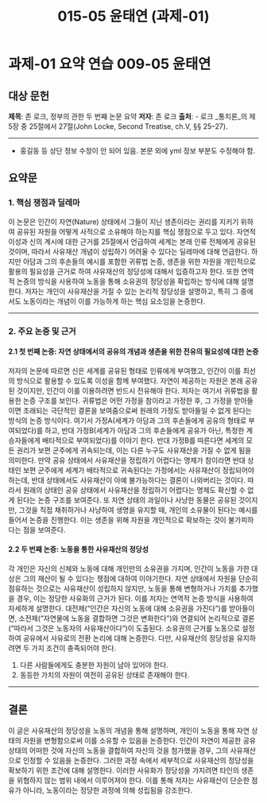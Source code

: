 ﻿---
title: 015-05 윤태연 (과제-01)
layout: home
nav_order: 05
parent: 과제-01 요약 연습
permalink: /asmt-01/015-05
---

# 과제-01 요약 연습 009-05 윤태연

## 대상 문헌  
**제목**: 존 로크, 정부의 관한 두 번째 논문 요약 
**저자**: 존 로크
**출처**: -   로크  _통치론_의 제5장 중 25절에서 27절(John Locke, Second Treatise, ch.V, §§ 25–27). 

---

* 홍길동 등 상단 정보 수정이 안 되어 있음. 본문 외에 yml 정보 부분도 수정해야 함.

## 요약문  

### 1. 핵심 쟁점과 딜레마  
이 논문은 인간이 자연(Nature) 상태에서 그들이 지닌 생존이라는 권리를 지키기 위하여 공유된 자원을 어떻게 사적으로 소유해야 하는지를 핵심 쟁점으로 두고 있다. 자연적 이성과 신의 계시에 대한 근거를 25절에서 언급하여 세계는 본래 인류 전체에게 공유된 것이며, 따라서 사유재산 개념이 성립하기 어려울 수 있다는 딜레마에 대해 언급한다. 하지만 아담과 그의 후손들의 예시를 포함한 귀류법 논증, 생존을 위한 자원을 개인적으로 활용의 필요성을 근거로 하여 사유재산의 정당성에 대해서 입증하고자 한다. 또한 연역적 논증의 방식을 사용하여 노동을 통해 소유권의 정당성을 확립하는 방식에 대해 설명한다. 저자는 개인이 사유재산을 가질 수 있는 논리적 정당성을 설명하고, 특히 그 중에서도 노동이라는 개념이 이를 가능하게 하는 핵심 요소임을 논증한다. 

---

### 2. 주요 논증 및 근거  

#### 2.1 첫 번째 논증: 자연 상태에서의 공유의 개념과 생존을 위한 전유의 필요성에 대한 논증
저자의 논문에 따르면 신은 세계를 공유된 형태로 인류에게 부여했고, 인간이 이를 최선의 방식으로 활용할 수 있도록 이성을 함께 부여했다. 자연이 제공하는 자원은 본래 공유된 것이지만, 인간이 이를 이용하려면 반드시 전유해야 한다. 저자는 여기서 귀류법을 활용한 논증 구조를 보인다. 귀류법은 어떤 가정을 참이라고 가정한 후, 그 가정을 받아들이면 초래되는 극단적인 결론을 보여줌으로써 원래의 가정도 받아들일 수 없게 된다는 방식의 논증 방식이다. 여기서 가정A(세계가 아담과 그의 후손들에게 공유의 형태로 부여되었다)를 하고, 반대 가정B(세계가 아담과 그의 후손들에게 공유가 아닌, 특정한 계승자들에게 배타적으로 부여되었다)를 이야기 한다. 반대 가정B를 따른다면 세계의 모든 권리가 보편 군주에게 귀속되는데, 이는 다른 누구도 사유재산을 가질 수 없게 됨을 의미한다.  만약 공유 상태에서 사유재산을 정립하기 어렵다는 명제가 참이라면 반대 상태인 보편 군주에게 세계가 배타적으로 귀속된다는 가정에서는 사유재산이 정립되어야 하는데, 반대 상태에서도 사유재산이 아예 불가능하다는 결론이 나와버리는 것이다. 따라서 원래의 상태인 공유 상태에서 사유재산을 정립하기 어렵다는 명제도 확신할 수 없게 된다는 논증 구조를 보여준다. 또 자연 상태의 과일이나 사냥한 동물은 공유된 것이지만, 그것을 직접 채취하거나 사냥하여 생명을 유지할 때, 개인의 소유물이 된다는 예시를 들어서 논증을 진행한다. 이는 생존을 위해 자원을 개인적으로 확보하는 것이 불가피하다는 점을 보여준다.  

#### 2.2 두 번째 논증: 노동을 통한 사유재산의 정당성
각 개인은 자신의 신체와 노동에 대해 개인만의 소유권을 가지며, 인간이 노동을 가한 대상은 그의 재산이 될 수 있다는 쟁점에 대하여 이야기한다. 자연 상태에서 자원을 단순히 점유하는 것으로는 사유재산이 성립하지 않지만, 노동을 통해 변형하거나 가치를 추가했을 경우, 이는 정당한 사유화의 근거가 된다.  이를 저자는 연역적 논증 방식을 사용하여 자세하게 설명한다. 대전제(“인간은 자신의 노동에 대해 소유권을 가진다”)를 받아들이면, 소전제(“자연물에 노동을 결합하면 그것은 변화한다”)와 연결되어 논리적으로 결론(“따라서 그것은 노동자의 사유재산이다”)이 도출된다. 소유권의 근거를 노동으로 설정하여 공유에서 사유로의 전환 논리에 대해 논증한다. 다만, 사유재산의 정당성을 유지하려면 두 가지 조건이 충족되어야 한다.

1.  다른 사람들에게도 충분한 자원이 남아 있어야 한다.
2.  동등한 가치의 자원이 여전히 공유된 상태로 존재해야 한다.  

---

## 결론  
이 글은 사유재산의 정당성을 노동의 개념을 통해 설명하며, 개인이 노동을 통해 자연 상태의 자원을 변형함으로써 이를 소유할 수 있음을 논증한다. 인간이 자연이 제공한 공유 상태의 어떠한 것에 자신의 노동을 결합하여 자신의 것을 첨가했을 경우, 그의 사유재산으로 인정할 수 있음을 논증한다. 그러한 과정 속에서 세부적으로 사유재산의 정당성을 확보하기 위한 조건에 대해 설명한다.  이러한 사유화가 정당성을 가지려면 타인의 생존을 위협하지 않는 범위 내에서 이루어져야 한다. 이를 통해 저자는 사유재산이 단순한 점유가 아니라, 노동이라는 정당한 과정에 의해 성립됨을 강조한다.

